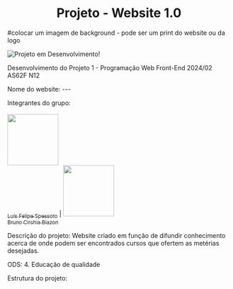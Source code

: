 <h1 align="center"> Projeto - Website 1.0 </h1>

#colocar um imagem de background - pode ser um print do website ou da logo

![Projeto em Desenvolvimento!](https://img.shields.io/badge/Project-Loading...-blue)

Desenvolvimento do Projeto 1 - Programação Web Front-End 2024/02 AS62F N12

Nome do website: ---

Integrantes do grupo: <br><br>
[<img loading="img1" src="https://avatars.githubusercontent.com/u/77413441?v=4" width=115><br><sub>Luís Felipe Spessoto</sub>](https://github.com/Luis-Spessoto) | [<img loading="img2" src="https://avatars.githubusercontent.com/u/184716758?v=4" width=115><br><sub>Bruno Circhia Biazon</sub>](https://github.com/BrunoBiazon) 

Descrição do projeto: Website criado em função de difundir conhecimento acerca de onde podem ser encontrados cursos que ofertem as metérias desejadas.

ODS: 4. Educação de qualidade 

Estrutura do projeto: 


